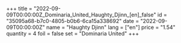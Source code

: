 +++
title = "2022-09-09T00:00:00Z_Dominaria_United_Haughty_Djinn_[en]_false"
id = "35095a68-b7c0-4805-b0b6-6ca15a338692"
date = "2022-09-09T00:00:00Z"
name = "Haughty Djinn"
lang = ["en"]
price = "1.54"
quantity = 4
foil = false
set = "Dominaria United"
+++
